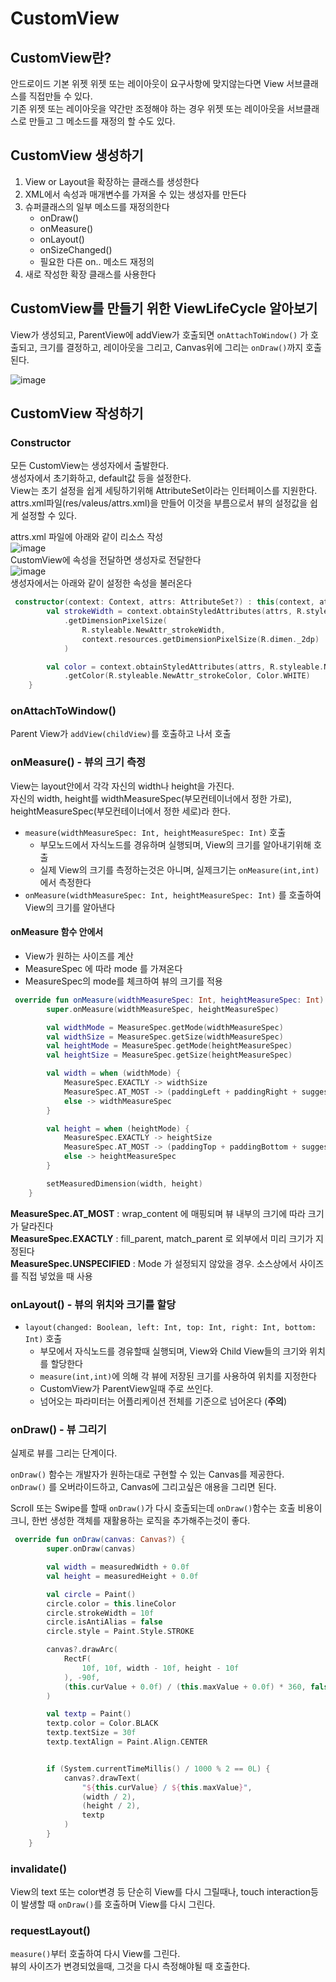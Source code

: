 # CustomView

## CustomView란?
안드로이드 기본 위젯 위젯 또는 레이아웃이 요구사항에 맞지않는다면 View 서브클래스를 직접만들 수 있다.  
기존 위젯 또는 레이아웃을 약간만 조정해야 하는 경우 위젯 또는 레이아웃을 서브클래스로 만들고 그 메소드를 재정의 할 수도 있다.

## CustomView 생성하기
1. View or Layout을 확장하는 클래스를 생성한다
2. XML에서 속성과 매개변수를 가져올 수 있는 생성자를 만든다
3. 슈퍼클래스의 일부 메소드를 재정의한다
    - onDraw()
    - onMeasure()
    - onLayout()
    - onSizeChanged()
    - 필요한 다른 on.. 메소드 재정의
4. 새로 작성한 확장 클래스를 사용한다


## CustomView를 만들기 위한 ViewLifeCycle 알아보기  
View가 생성되고, ParentView에 addView가 호출되면 `onAttachToWindow()` 가 호출되고, 크기를 결정하고, 레이아웃을 그리고, Canvas위에 그리는 `onDraw()`까지 호출된다.  

![image](https://user-images.githubusercontent.com/39984656/120372413-20cd6b80-c352-11eb-89b1-b0c5cd654d69.png)


## CustomView 작성하기

### Constructor
모든 CustomView는 생성자에서 출발한다.  
생성자에서 초기화하고, default값 등을 설정한다.  
View는 초기 설정을 쉽게 세팅하기위해 AttributeSet이라는 인터페이스를 지원한다.  
attrs.xml파일(res/valeus/attrs.xml)을 만들어 이것을 부름으로서 뷰의 설정값을 쉽게 설정할 수 있다.  

attrs.xml 파일에 아래와 같이 리소스 작성  
![image](https://user-images.githubusercontent.com/39984656/120375570-eb2a8180-c355-11eb-96a0-7872b3c81c50.png)  
CustomView에 속성을 전달하면 생성자로 전달한다  
![image](https://user-images.githubusercontent.com/39984656/120375722-0f865e00-c356-11eb-916b-617e3d2e1f82.png)   
생성자에서는 아래와 같이 설정한 속성을 불러온다  
```kotlin
 constructor(context: Context, attrs: AttributeSet?) : this(context, attrs, 0){
        val strokeWidth = context.obtainStyledAttributes(attrs, R.styleable.NewAttr)
            .getDimensionPixelSize(
                R.styleable.NewAttr_strokeWidth,
                context.resources.getDimensionPixelSize(R.dimen._2dp)
            )

        val color = context.obtainStyledAttributes(attrs, R.styleable.NewAttr)
            .getColor(R.styleable.NewAttr_strokeColor, Color.WHITE)
    }
```

### onAttachToWindow() 
Parent View가 `addView(childView)`를 호출하고 나서 호출

### onMeasure() - 뷰의 크기 측정
View는 layout안에서 각각 자신의 width나 height을 가진다.  
자신의 width, height를 widthMeasureSpec(부모컨테이너에서 정한 가로), heightMeasureSpec(부모컨테이너에서 정한 세로)라 한다.

- `measure(widthMeasureSpec: Int, heightMeasureSpec: Int)` 호출
    - 부모노드에서 자식노드를 경유하며 실행되며, View의 크기를 알아내기위해 호출
    - 실제 View의 크기를 측정하는것은 아니며, 실제크기는 `onMeasure(int,int)`에서 측정한다
- `onMeasure(widthMeasureSpec: Int, heightMeasureSpec: Int)` 를 호출하여 View의 크기를 알아낸다

#### onMeasure 함수 안에서
- View가 원하는 사이즈를 계산
- MeasureSpec 에 따라 mode 를 가져온다
- MeasureSpec의 mode를 체크하여 뷰의 크기를 적용

```kotlin
 override fun onMeasure(widthMeasureSpec: Int, heightMeasureSpec: Int) {
        super.onMeasure(widthMeasureSpec, heightMeasureSpec)

        val widthMode = MeasureSpec.getMode(widthMeasureSpec)
        val widthSize = MeasureSpec.getSize(widthMeasureSpec)
        val heightMode = MeasureSpec.getMode(heightMeasureSpec)
        val heightSize = MeasureSpec.getSize(heightMeasureSpec)

        val width = when (widthMode) {
            MeasureSpec.EXACTLY -> widthSize
            MeasureSpec.AT_MOST -> (paddingLeft + paddingRight + suggestedMinimumWidth).coerceAtMost(widthSize)
            else -> widthMeasureSpec
        }

        val height = when (heightMode) {
            MeasureSpec.EXACTLY -> heightSize
            MeasureSpec.AT_MOST -> (paddingTop + paddingBottom + suggestedMinimumHeight).coerceAtMost(heightSize)
            else -> heightMeasureSpec
        }

        setMeasuredDimension(width, height)
    }
```

**MeasureSpec.AT_MOST** : wrap_content 에 매핑되며 뷰 내부의 크기에 따라 크기가 달라진다  
**MeasureSpec.EXACTLY** : fill_parent, match_parent 로 외부에서 미리 크기가 지정된다  
**MeasureSpec.UNSPECIFIED** : Mode 가 설정되지 않았을 경우. 소스상에서 사이즈를 직접 넣었을 때 사용  

### onLayout() - 뷰의 위치와 크기를 할당
- `layout(changed: Boolean, left: Int, top: Int, right: Int, bottom: Int)` 호출
    - 부모에서 자식노드를 경유할때 실행되며, View와 Child View들의 크기와 위치를 할당한다
    - `measure(int,int)`에 의해 각 뷰에 저장된 크기를 사용하여 위치를 지정한다
    - CustomView가 ParentView일때 주로 쓰인다.
    - 넘어오는 파라미터는 어플리케이션 전체를 기준으로 넘어온다 (**주의**)

### onDraw() - 뷰 그리기
실제로 뷰를 그리는 단계이다.  
  
`onDraw()` 함수는 개발자가 원하는대로 구현할 수 있는 Canvas를 제공한다.  
`onDraw()` 를 오버라이드하고, Canvas에 그리고싶은 애용을 그리면 된다.  
  
Scroll 또는 Swipe를 할때 `onDraw()`가 다시 호출되는데 
`onDraw()`함수는 호출 비용이 크니, 한번 생성한 객체를 재활용하는 로직을 추가해주는것이 좋다.  

```kotlin
 override fun onDraw(canvas: Canvas?) {
        super.onDraw(canvas)

        val width = measuredWidth + 0.0f
        val height = measuredHeight + 0.0f

        val circle = Paint()
        circle.color = this.lineColor
        circle.strokeWidth = 10f
        circle.isAntiAlias = false
        circle.style = Paint.Style.STROKE

        canvas?.drawArc(
            RectF(
                10f, 10f, width - 10f, height - 10f
            ), -90f,
            (this.curValue + 0.0f) / (this.maxValue + 0.0f) * 360, false, circle
        )

        val textp = Paint()
        textp.color = Color.BLACK
        textp.textSize = 30f
        textp.textAlign = Paint.Align.CENTER


        if (System.currentTimeMillis() / 1000 % 2 == 0L) {
            canvas?.drawText(
                "${this.curValue} / ${this.maxValue}",
                (width / 2),
                (height / 2),
                textp
            )
        }
    }
```

### invalidate()
View의 text 또는 color변경 등 단순히 View를 다시 그릴때나,
touch interaction등이 발생할 때 `onDraw()`를 호출하며 View를 다시 그린다.

### requestLayout()
`measure()`부터 호출하여 다시 View를 그린다.  
뷰의 사이즈가 변경되었을때, 그것을 다시 측정해야될 때 호출한다.